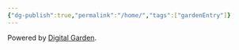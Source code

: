 ```yaml
---
{"dg-publish":true,"permalink":"/home/","tags":["gardenEntry"]}
---
```


Powered by [Digital Garden](https://dg-docs.ole.dev/).

